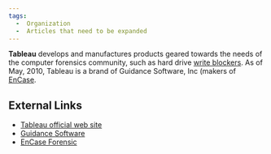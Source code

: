 ```yaml
---
tags:
  -  Organization
  -  Articles that need to be expanded 
---
```

**Tableau** develops and manufactures products geared towards the needs
of the computer forensics community, such as hard drive [write
blockers](write_blockers.md). As of May, 2010, Tableau is a
brand of Guidance Software, Inc (makers of [EnCase](encase.md).

## External Links

- [Tableau official web site](http://www.tableau.com/)
- [Guidance Software](http://www.guidancesoftware.com//)
- [EnCase Forensic](http://www.guidancesoftware.com/forensic.htm)

